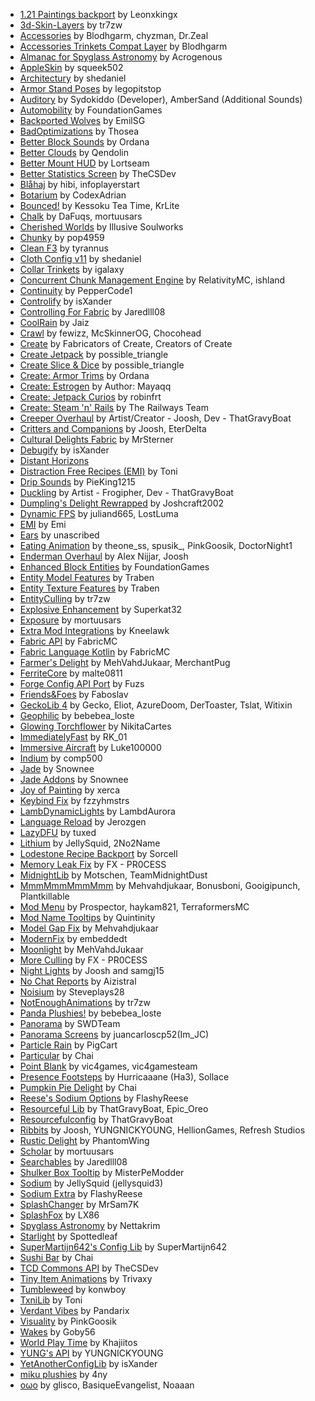- [1\.21 Paintings backport](https://modrinth.com/mod/P86fl1mK) by Leonxkingx
- [3d\-Skin\-Layers](https://modrinth.com/mod/zV5r3pPn) by tr7zw
- [Accessories](https://modrinth.com/mod/jtmvUHXj) by Blodhgarm, chyzman, Dr\.Zeal
- [Accessories Trinkets Compat Layer](https://modrinth.com/mod/TkWgV1AW) by Blodhgarm
- [Almanac for Spyglass Astronomy](https://modrinth.com/mod/rhj2L1Jf) by Acrogenous
- [AppleSkin](https://modrinth.com/mod/EsAfCjCV) by squeek502
- [Architectury](https://modrinth.com/mod/lhGA9TYQ) by shedaniel
- [Armor Stand Poses](https://modrinth.com/mod/vuA4mu4C) by legopitstop
- [Auditory](https://modrinth.com/mod/UafsfA4K) by Sydokiddo \(Developer\), AmberSand \(Additional Sounds\)
- [Automobility](https://modrinth.com/mod/rqIsPf9F) by FoundationGames
- [Backported Wolves](https://modrinth.com/mod/yasXoQpR) by EmilSG
- [BadOptimizations](https://modrinth.com/mod/g96Z4WVZ) by Thosea
- [Better Block Sounds](https://modrinth.com/mod/BSD4Ohjo) by Ordana
- [Better Clouds](https://modrinth.com/mod/5srFLIaK) by Qendolin
- [Better Mount HUD](https://modrinth.com/mod/kqJFAPU9) by Lortseam
- [Better Statistics Screen](https://modrinth.com/mod/n6PXGAoM) by TheCSDev
- [Blåhaj](https://modrinth.com/mod/Yl6uPZkr) by hibi, infoplayerstart
- [Botarium](https://modrinth.com/mod/2u6LRnMa) by CodexAdrian
- [Bounced\!](https://modrinth.com/mod/2mlOZXZr) by Kessoku Tea Time, KrLite
- [Chalk](https://modrinth.com/mod/OrtjXTCH) by DaFuqs, mortuusars
- [Cherished Worlds](https://modrinth.com/mod/3azQ6p0W) by Illusive Soulworks
- [Chunky](https://modrinth.com/mod/fALzjamp) by pop4959
- [Clean F3](https://modrinth.com/mod/5lvjfaRs) by tyrannus
- [Cloth Config v11](https://modrinth.com/mod/9s6osm5g) by shedaniel
- [Collar Trinkets](https://modrinth.com/mod/HuZ2oZ78) by igalaxy
- [Concurrent Chunk Management Engine](https://modrinth.com/mod/VSNURh3q) by RelativityMC, ishland
- [Continuity](https://modrinth.com/mod/1IjD5062) by PepperCode1
- [Controlify](https://modrinth.com/mod/DOUdJVEm) by isXander
- [Controlling For Fabric](https://modrinth.com/mod/xv94TkTM) by Jaredlll08
- [CoolRain](https://modrinth.com/mod/iDyqnQLT) by Jaiz
- [Crawl](https://modrinth.com/mod/H1JOVjhn) by fewizz, McSkinnerOG, Chocohead
- [Create](https://modrinth.com/mod/Xbc0uyRg) by Fabricators of Create, Creators of Create
- [Create Jetpack](https://modrinth.com/mod/UbFnAd4l) by possible\_triangle
- [Create Slice & Dice](https://modrinth.com/mod/GmjmRQ0A) by possible\_triangle
- [Create: Armor Trims](https://modrinth.com/mod/Q4F90RHI) by Ordana
- [Create: Estrogen](https://modrinth.com/mod/HhIJW8n1) by Author: Mayaqq
- [Create: Jetpack Curios](https://modrinth.com/mod/BBhCMftF) by robinfrt
- [Create: Steam 'n' Rails](https://modrinth.com/mod/ZzjhlDgM) by The Railways Team
- [Creeper Overhaul](https://modrinth.com/mod/MI1LWe93) by Artist/Creator \- Joosh, Dev \- ThatGravyBoat
- [Critters and Companions](https://modrinth.com/mod/Yd4wb5wZ) by Joosh, EterDelta
- [Cultural Delights Fabric](https://modrinth.com/mod/9Gy8sTXS) by MrSterner
- [Debugify](https://modrinth.com/mod/QwxR6Gcd) by isXander
- [Distant Horizons](https://modrinth.com/mod/uCdwusMi)
- [Distraction Free Recipes \(EMI\)](https://modrinth.com/mod/gbJLUhZP) by Toni
- [Drip Sounds](https://modrinth.com/mod/T8MMXTpr) by PieKing1215
- [Duckling](https://modrinth.com/mod/jkb861Ih) by Artist \- Frogipher, Dev \- ThatGravyBoat
- [Dumpling's Delight Rewrapped](https://modrinth.com/mod/DqKMBArS) by Joshcraft2002
- [Dynamic FPS](https://modrinth.com/mod/LQ3K71Q1) by juliand665, LostLuma
- [EMI](https://modrinth.com/mod/fRiHVvU7) by Emi
- [Ears](https://modrinth.com/mod/mfzaZK3Z) by unascribed
- [Eating Animation](https://modrinth.com/mod/rUgZvGzi) by theone\_ss, spusik\_, PinkGoosik, DoctorNight1
- [Enderman Overhaul](https://modrinth.com/mod/Lq6ojcWv) by Alex Nijjar, Joosh
- [Enhanced Block Entities](https://modrinth.com/mod/OVuFYfre) by FoundationGames
- [Entity Model Features](https://modrinth.com/mod/4I1XuqiY) by Traben
- [Entity Texture Features](https://modrinth.com/mod/BVzZfTc1) by Traben
- [EntityCulling](https://modrinth.com/mod/NNAgCjsB) by tr7zw
- [Explosive Enhancement](https://modrinth.com/mod/OSQ8mw2r) by Superkat32
- [Exposure](https://modrinth.com/mod/hB899VmG) by mortuusars
- [Extra Mod Integrations](https://modrinth.com/mod/bpRHnWUb) by Kneelawk
- [Fabric API](https://modrinth.com/mod/P7dR8mSH) by FabricMC
- [Fabric Language Kotlin](https://modrinth.com/mod/Ha28R6CL) by FabricMC
- [Farmer's Delight](https://modrinth.com/mod/7vxePowz) by MehVahdJukaar, MerchantPug
- [FerriteCore](https://modrinth.com/mod/uXXizFIs) by malte0811
- [Forge Config API Port](https://modrinth.com/mod/ohNO6lps) by Fuzs
- [Friends&Foes](https://modrinth.com/mod/POQ2i9zu) by Faboslav
- [GeckoLib 4](https://modrinth.com/mod/8BmcQJ2H) by Gecko, Eliot, AzureDoom, DerToaster, Tslat, Witixin
- [Geophilic](https://modrinth.com/mod/hl5OLM95) by bebebea\_loste
- [Glowing Torchflower](https://modrinth.com/mod/1S4LxcvL) by NikitaCartes
- [ImmediatelyFast](https://modrinth.com/mod/5ZwdcRci) by RK\_01
- [Immersive Aircraft](https://modrinth.com/mod/x3HZvrj6) by Luke100000
- [Indium](https://modrinth.com/mod/Orvt0mRa) by comp500
- [Jade](https://modrinth.com/mod/nvQzSEkH) by Snownee
- [Jade Addons](https://modrinth.com/mod/fThnVRli) by Snownee
- [Joy of Painting](https://modrinth.com/mod/YOs4tZea) by xerca
- [Keybind Fix](https://modrinth.com/mod/vuWNr14n) by fzzyhmstrs
- [LambDynamicLights](https://modrinth.com/mod/yBW8D80W) by LambdAurora
- [Language Reload](https://modrinth.com/mod/uLbm7CG6) by Jerozgen
- [LazyDFU](https://modrinth.com/mod/hvFnDODi) by tuxed
- [Lithium](https://modrinth.com/mod/gvQqBUqZ) by JellySquid, 2No2Name
- [Lodestone Recipe Backport](https://modrinth.com/mod/XjCJ94YK) by Sorcell
- [Memory Leak Fix](https://modrinth.com/mod/NRjRiSSD) by FX \- PR0CESS
- [MidnightLib](https://modrinth.com/mod/codAaoxh) by Motschen, TeamMidnightDust
- [MmmMmmMmmMmm](https://modrinth.com/mod/Adega8YN) by Mehvahdjukaar, Bonusboni, Gooigipunch, Plantkillable
- [Mod Menu](https://modrinth.com/mod/mOgUt4GM) by Prospector, haykam821, TerraformersMC
- [Mod Name Tooltips](https://modrinth.com/mod/q26C3Ryq) by Quintinity
- [Model Gap Fix](https://modrinth.com/mod/QdG47OkI) by Mehvahdjukaar
- [ModernFix](https://modrinth.com/mod/nmDcB62a) by embeddedt
- [Moonlight](https://modrinth.com/mod/twkfQtEc) by MehVahdJukaar
- [More Culling](https://modrinth.com/mod/51shyZVL) by FX \- PR0CESS
- [Night Lights](https://modrinth.com/mod/s7pMb898) by Joosh and samgj15
- [No Chat Reports](https://modrinth.com/mod/qQyHxfxd) by Aizistral
- [Noisium](https://modrinth.com/mod/KuNKN7d2) by Steveplays28
- [NotEnoughAnimations](https://modrinth.com/mod/MPCX6s5C) by tr7zw
- [Panda Plushies\!](https://modrinth.com/mod/VLpCVEoM) by bebebea\_loste
- [Panorama](https://www.curseforge.com/projects/440465) by SWDTeam
- [Panorama Screens](https://modrinth.com/mod/4k0QM1rC) by juancarloscp52\(Im\_JC\)
- [Particle Rain](https://modrinth.com/mod/nrikgvxm) by PigCart
- [Particular](https://modrinth.com/mod/B1CcCd9h) by Chai
- [Point Blank](https://modrinth.com/mod/og4KPYmA) by vic4games, vic4gamesteam
- [Presence Footsteps](https://modrinth.com/mod/rcTfTZr3) by Hurricaaane \(Ha3\), Sollace
- [Pumpkin Pie Delight](https://modrinth.com/mod/AhcCiL7x) by Chai
- [Reese's Sodium Options](https://modrinth.com/mod/Bh37bMuy) by FlashyReese
- [Resourceful Lib](https://modrinth.com/mod/G1hIVOrD) by ThatGravyBoat, Epic\_Oreo
- [Resourcefulconfig](https://modrinth.com/mod/M1953qlQ) by ThatGravyBoat
- [Ribbits](https://modrinth.com/mod/8YcE8y4T) by Joosh, YUNGNICKYOUNG, HellionGames, Refresh Studios
- [Rustic Delight](https://modrinth.com/mod/foa4fGIH) by PhantomWing
- [Scholar](https://modrinth.com/mod/fX4dIQCo) by mortuusars
- [Searchables](https://modrinth.com/mod/fuuu3xnx) by Jaredlll08
- [Shulker Box Tooltip](https://modrinth.com/mod/2M01OLQq) by MisterPeModder
- [Sodium](https://modrinth.com/mod/AANobbMI) by JellySquid \(jellysquid3\)
- [Sodium Extra](https://modrinth.com/mod/PtjYWJkn) by FlashyReese
- [SplashChanger](https://modrinth.com/mod/YHxZ7hct) by MrSam7K
- [SplashFox](https://modrinth.com/mod/a59NK2Js) by LX86
- [Spyglass Astronomy](https://modrinth.com/mod/EdBSdqge) by Nettakrim
- [Starlight](https://modrinth.com/mod/H8CaAYZC) by Spottedleaf
- [SuperMartijn642's Config Lib](https://modrinth.com/mod/LN9BxssP) by SuperMartijn642
- [Sushi Bar](https://modrinth.com/mod/tr2Mv6ke) by Chai
- [TCD Commons API](https://modrinth.com/mod/Eldc1g37) by TheCSDev
- [Tiny Item Animations](https://modrinth.com/mod/wMkevcSR) by Trivaxy
- [Tumbleweed](https://www.curseforge.com/projects/245028) by konwboy
- [TxniLib](https://modrinth.com/mod/vBbPDuOs) by Toni
- [Verdant Vibes](https://modrinth.com/mod/NmDRyAF4) by Pandarix
- [Visuality](https://modrinth.com/mod/rI0hvYcd) by PinkGoosik
- [Wakes](https://modrinth.com/mod/dlNu0RQY) by Goby56
- [World Play Time](https://modrinth.com/mod/YkKeggdl) by Khajiitos
- [YUNG's API](https://modrinth.com/mod/Ua7DFN59) by YUNGNICKYOUNG
- [YetAnotherConfigLib](https://modrinth.com/mod/1eAoo2KR) by isXander
- [miku plushies](https://modrinth.com/mod/LnqZM7XU) by 4ny
- [oωo](https://modrinth.com/mod/ccKDOlHs) by glisco, BasiqueEvangelist, Noaaan
